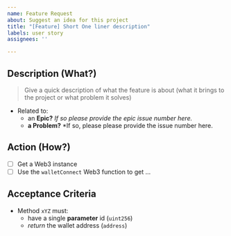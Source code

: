 ```yaml
---
name: Feature Request
about: Suggest an idea for this project
title: "[Feature] Short One liner description"
labels: user story
assignees: ''

---
```


## Description (What?)

> Give a quick description of what the feature is about (what it brings to the project or what problem it solves)

- Related to:
    - an **Epic?** *If so please provide the epic issue number here.*
    - **a Problem?** *If so, please please provide the issue number here. 

## Action (How?)
- [ ] Get a Web3 instance
- [ ] Use the `walletConnect` Web3 function to get ...

## Acceptance Criteria 
- Method `xYZ` must:
    - have a single **parameter** id (`uint256`)
    - *return* the wallet address (`address`)

